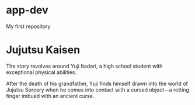 # app-dev
My first repository
<title>My Favorite Movie/Anime Series </title>
<h1>Jujutsu Kaisen</h1>
<p>The story revolves around Yuji Itadori, a high school student with exceptional physical abilities. </p>
After the death of his grandfather, Yuji finds himself drawn into the world of Jujutsu Sorcery when he comes into 
contact with a cursed object—a rotting finger imbued with an ancient curse.

